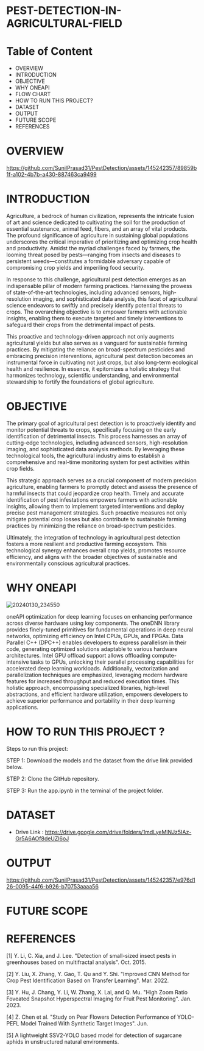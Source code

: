 
# PEST-DETECTION-IN-AGRICULTURAL-FIELD
# Table of Content
* OVERVIEW
* INTRODUCTION
* OBJECTIVE
* WHY ONEAPI
* FLOW CHART
* HOW TO RUN THIS PROJECT?
* DATASET
* OUTPUT
* FUTURE SCOPE
* REFERENCES


# OVERVIEW


https://github.com/SunilPrasad31/PestDetection/assets/145242357/89859b1f-a102-4b7b-a430-887463ca9499


 # INTRODUCTION
   
Agriculture, a bedrock of human civilization, represents the intricate fusion of art and science dedicated to cultivating the soil for the production of essential sustenance, animal feed, fibers, and an array of vital products. The profound significance of agriculture in sustaining global populations underscores the critical imperative of prioritizing and optimizing crop health and productivity. Amidst the myriad challenges faced by farmers, the looming threat posed by pests—ranging from insects and diseases to persistent weeds—constitutes a formidable adversary capable of compromising crop yields and imperiling food security.

In response to this challenge, agricultural pest detection emerges as an indispensable pillar of modern farming practices. Harnessing the prowess of state-of-the-art technologies, including advanced sensors, high-resolution imaging, and sophisticated data analysis, this facet of agricultural science endeavors to swiftly and precisely identify potential threats to crops. The overarching objective is to empower farmers with actionable insights, enabling them to execute targeted and timely interventions to safeguard their crops from the detrimental impact of pests.

This proactive and technology-driven approach not only augments agricultural yields but also serves as a vanguard for sustainable farming practices. By mitigating the reliance on broad-spectrum pesticides and embracing precision interventions, agricultural pest detection becomes an instrumental force in cultivating not just crops, but also long-term ecological health and resilience. In essence, it epitomizes a holistic strategy that harmonizes technology, scientific understanding, and environmental stewardship to fortify the foundations of global agriculture.

# OBJECTIVE 

The primary goal of agricultural pest detection is to proactively identify and monitor potential threats to crops, specifically focusing on the early identification of detrimental insects. This process harnesses an array of cutting-edge technologies, including advanced sensors, high-resolution imaging, and sophisticated data analysis methods. By leveraging these technological tools, the agricultural industry aims to establish a comprehensive and real-time monitoring system for pest activities within crop fields.

This strategic approach serves as a crucial component of modern precision agriculture, enabling farmers to promptly detect and assess the presence of harmful insects that could jeopardize crop health. Timely and accurate identification of pest infestations empowers farmers with actionable insights, allowing them to implement targeted interventions and deploy precise pest management strategies. Such proactive measures not only mitigate potential crop losses but also contribute to sustainable farming practices by minimizing the reliance on broad-spectrum pesticides.

Ultimately, the integration of technology in agricultural pest detection fosters a more resilient and productive farming ecosystem. This technological synergy enhances overall crop yields, promotes resource efficiency, and aligns with the broader objectives of sustainable and environmentally conscious agricultural practices.

# WHY ONEAPI
   
![20240130_234550](https://github.com/SunilPrasad31/PestDetection/assets/145242357/3ace9ccd-4bcd-404e-a6c9-716874a481b0)

oneAPI optimization for deep learning focuses on enhancing performance across diverse hardware using key components. The oneDNN library provides finely-tuned primitives for fundamental operations in deep neural networks, optimizing efficiency on Intel CPUs, GPUs, and FPGAs. Data Parallel C++ (DPC++) enables developers to express parallelism in their code, generating optimized solutions adaptable to various hardware architectures. Intel GPU offload support allows offloading compute-intensive tasks to GPUs, unlocking their parallel processing capabilities for accelerated deep learning workloads. Additionally, vectorization and parallelization techniques are emphasized, leveraging modern hardware features for increased throughput and reduced execution times. This holistic approach, encompassing specialized libraries, high-level abstractions, and efficient hardware utilization, empowers developers to achieve superior performance and portability in their deep learning applications.

# HOW TO RUN THIS PROJECT ?

Steps to run this project:

STEP 1: Download the models and the dataset from the drive link provided below.

STEP 2: Clone the GitHub repository.

STEP 3: Run the app.ipynb in the terminal of the project folder.

# DATASET

* Drive Link : https://drive.google.com/drive/folders/1mdLyeMlNJz5IAz-Gr5A6AOf8deUZl6oJ

# OUTPUT





https://github.com/SunilPrasad31/PestDetection/assets/145242357/e976d126-0095-44f6-b926-b70753aaaa56



# FUTURE SCOPE


# REFERENCES

[1]	Y. Li, C. Xia, and J. Lee. "Detection of small-sized insect pests in greenhouses based on multifractal analysis". Oct. 2015.

[2]	Y. Liu, X. Zhang, Y. Gao, T. Qu and Y. Shi. "Improved CNN Method for Crop Pest Identification Based on Transfer Learning". Mar. 2022.

[3]	Y. Hu, J. Chang, Y. Li, W. Zhang, X. Lai, and Q. Mu. "High Zoom Ratio Foveated Snapshot Hyperspectral Imaging for Fruit Pest Monitoring". Jan. 2023.

[4]	Z. Chen et al. "Study on Pear Flowers Detection Performance of YOLO-PEFL Model Trained With Synthetic Target Images". Jun.

[5]	A lightweight SSV2-YOLO based model for detection of sugarcane aphids in unstructured natural environments.


